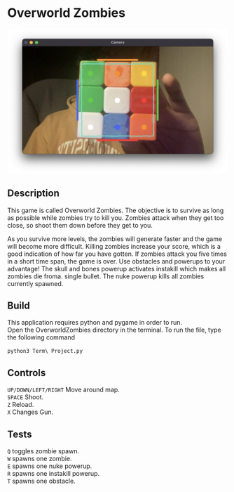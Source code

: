 # Overworld Zombies  
![Depth First Search with 125 X 250 Maze](https://github.com/maheersayeed99/RubiksSolver/blob/main/pictures/Main%20Page.png)  
## Description
This game is called Overworld Zombies. The objective is to survive as long as possible while zombies try to kill you. Zombies attack when they get too close, so shoot them down before they get to you.  

As you survive more levels, the zombies will generate faster and the game will become more difficult. Killing zombies increase your score, which is a good indication of how far you have gotten. If zombies attack you five times in a short time span, the game is over. Use obstacles and powerups to your advantage! The skull and bones powerup activates instakill which makes all zombies die froma. single bullet. The nuke powerup kills all zombies currently spawned.  




## Build
This application requires python and pygame in order to run.  
Open the OverworldZombies directory in the terminal. To run the file, type the following command
```
python3 Term\ Project.py
```
## Controls
`UP/DOWN/LEFT/RIGHT` Move around map.  
`SPACE` Shoot.  
`Z` Reload.  
`X` Changes Gun.  

## Tests

`Q` toggles zombie spawn.  
`W` spawns one zombie.  
`E` spawns one nuke powerup.  
`R` spawns one instakill powerup.  
`T` spawns one obstacle.  
